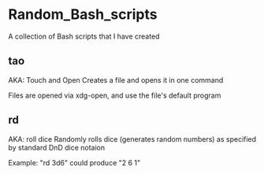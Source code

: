 # Random_Bash_scripts
A collection of Bash scripts that I have created

## tao
AKA: Touch and Open
Creates a file and opens it in one command

Files are opened via xdg-open, and use the file's default program


## rd
AKA: roll dice
Randomly rolls dice (generates random numbers) as specified by standard DnD dice notaion

Example: "rd 3d6" could produce "2 6 1"
